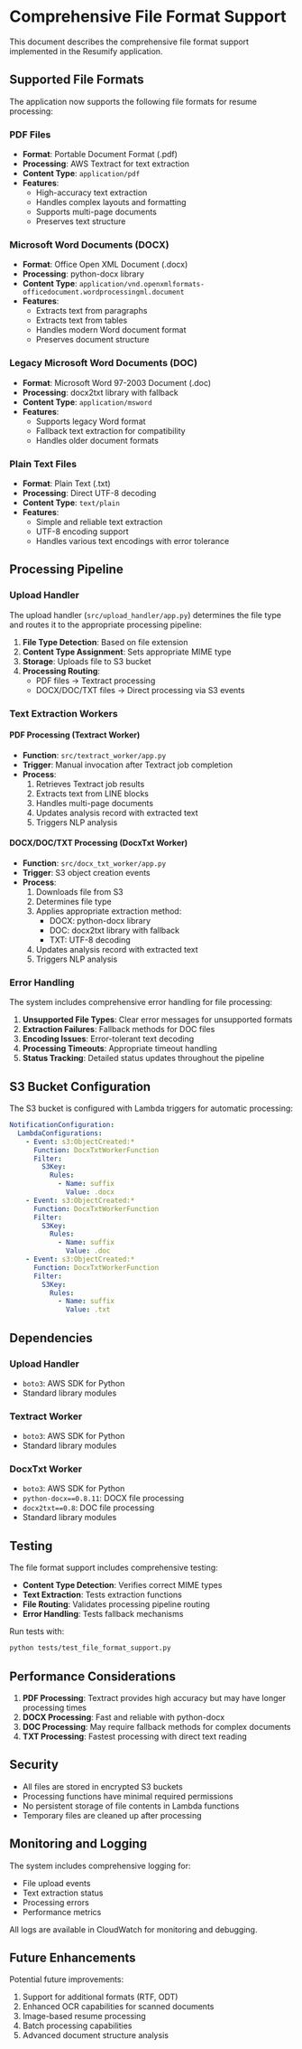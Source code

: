 # Comprehensive File Format Support

This document describes the comprehensive file format support implemented in the Resumify application.

## Supported File Formats

The application now supports the following file formats for resume processing:

### PDF Files
- **Format**: Portable Document Format (.pdf)
- **Processing**: AWS Textract for text extraction
- **Content Type**: `application/pdf`
- **Features**: 
  - High-accuracy text extraction
  - Handles complex layouts and formatting
  - Supports multi-page documents
  - Preserves text structure

### Microsoft Word Documents (DOCX)
- **Format**: Office Open XML Document (.docx)
- **Processing**: python-docx library
- **Content Type**: `application/vnd.openxmlformats-officedocument.wordprocessingml.document`
- **Features**:
  - Extracts text from paragraphs
  - Extracts text from tables
  - Handles modern Word document format
  - Preserves document structure

### Legacy Microsoft Word Documents (DOC)
- **Format**: Microsoft Word 97-2003 Document (.doc)
- **Processing**: docx2txt library with fallback
- **Content Type**: `application/msword`
- **Features**:
  - Supports legacy Word format
  - Fallback text extraction for compatibility
  - Handles older document formats

### Plain Text Files
- **Format**: Plain Text (.txt)
- **Processing**: Direct UTF-8 decoding
- **Content Type**: `text/plain`
- **Features**:
  - Simple and reliable text extraction
  - UTF-8 encoding support
  - Handles various text encodings with error tolerance

## Processing Pipeline

### Upload Handler
The upload handler (`src/upload_handler/app.py`) determines the file type and routes it to the appropriate processing pipeline:

1. **File Type Detection**: Based on file extension
2. **Content Type Assignment**: Sets appropriate MIME type
3. **Storage**: Uploads file to S3 bucket
4. **Processing Routing**:
   - PDF files → Textract processing
   - DOCX/DOC/TXT files → Direct processing via S3 events

### Text Extraction Workers

#### PDF Processing (Textract Worker)
- **Function**: `src/textract_worker/app.py`
- **Trigger**: Manual invocation after Textract job completion
- **Process**:
  1. Retrieves Textract job results
  2. Extracts text from LINE blocks
  3. Handles multi-page documents
  4. Updates analysis record with extracted text
  5. Triggers NLP analysis

#### DOCX/DOC/TXT Processing (DocxTxt Worker)
- **Function**: `src/docx_txt_worker/app.py`
- **Trigger**: S3 object creation events
- **Process**:
  1. Downloads file from S3
  2. Determines file type
  3. Applies appropriate extraction method:
     - DOCX: python-docx library
     - DOC: docx2txt library with fallback
     - TXT: UTF-8 decoding
  4. Updates analysis record with extracted text
  5. Triggers NLP analysis

### Error Handling

The system includes comprehensive error handling for file processing:

1. **Unsupported File Types**: Clear error messages for unsupported formats
2. **Extraction Failures**: Fallback methods for DOC files
3. **Encoding Issues**: Error-tolerant text decoding
4. **Processing Timeouts**: Appropriate timeout handling
5. **Status Tracking**: Detailed status updates throughout the pipeline

## S3 Bucket Configuration

The S3 bucket is configured with Lambda triggers for automatic processing:

```yaml
NotificationConfiguration:
  LambdaConfigurations:
    - Event: s3:ObjectCreated:*
      Function: DocxTxtWorkerFunction
      Filter:
        S3Key:
          Rules:
            - Name: suffix
              Value: .docx
    - Event: s3:ObjectCreated:*
      Function: DocxTxtWorkerFunction
      Filter:
        S3Key:
          Rules:
            - Name: suffix
              Value: .doc
    - Event: s3:ObjectCreated:*
      Function: DocxTxtWorkerFunction
      Filter:
        S3Key:
          Rules:
            - Name: suffix
              Value: .txt
```

## Dependencies

### Upload Handler
- `boto3`: AWS SDK for Python
- Standard library modules

### Textract Worker
- `boto3`: AWS SDK for Python
- Standard library modules

### DocxTxt Worker
- `boto3`: AWS SDK for Python
- `python-docx==0.8.11`: DOCX file processing
- `docx2txt==0.8`: DOC file processing
- Standard library modules

## Testing

The file format support includes comprehensive testing:

- **Content Type Detection**: Verifies correct MIME types
- **Text Extraction**: Tests extraction functions
- **File Routing**: Validates processing pipeline routing
- **Error Handling**: Tests fallback mechanisms

Run tests with:
```bash
python tests/test_file_format_support.py
```

## Performance Considerations

1. **PDF Processing**: Textract provides high accuracy but may have longer processing times
2. **DOCX Processing**: Fast and reliable with python-docx
3. **DOC Processing**: May require fallback methods for complex documents
4. **TXT Processing**: Fastest processing with direct text reading

## Security

- All files are stored in encrypted S3 buckets
- Processing functions have minimal required permissions
- No persistent storage of file contents in Lambda functions
- Temporary files are cleaned up after processing

## Monitoring and Logging

The system includes comprehensive logging for:
- File upload events
- Text extraction status
- Processing errors
- Performance metrics

All logs are available in CloudWatch for monitoring and debugging.

## Future Enhancements

Potential future improvements:
1. Support for additional formats (RTF, ODT)
2. Enhanced OCR capabilities for scanned documents
3. Image-based resume processing
4. Batch processing capabilities
5. Advanced document structure analysis